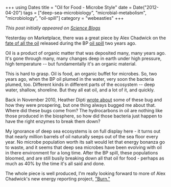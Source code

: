 +++
using Dates
title = "Oil for Food - Microbe Style"
date = Date("2012-04-20")
tags = ["deep-sea-microbiology", "microbial-metabolism", "microbiology", "oil-spill"]
category = "webeasties"
+++

_This post initially appeared on [Science Blogs](http://scienceblogs.com/webeasties)_

Yesterday on Marketplace, there was a great piece by Alex Chadwick on the [fate of all the oil](http://www.marketplace.org/topics/sustainability/bp-oil-spill-legacy/what-happened-oil-bp-spill) released during the BP [oil spill](/tag/oil-spill) two years ago.

Oil is a product of organic matter that was deposited many, many years ago. It's gone through many, many changes deep in earth under high pressure, high temperature -- but fundamentally it's an organic material.

This is hard to grasp. Oil is food, an organic buffet for microbes. So, two years ago, when the BP oil plumed in the water, very soon the bacteria plumed, too. Different kinds in different parts of the ecosystem -- deep water, shallow, shoreline. But they all eat oil, and a lot of it, and quickly.

Back in November 2010, Heather Dipti [wrote about](http://scienceblogs.com/webeasties/2010/11/the_microscopic_workforce_in_t.php) some of these bug and how they were prospering, but one thing always bugged me about that. Where did these bugs come from? The hydrocarbons in oil are nothing like those produced in the biosphere, so how did those bacteria just happen to have the right enzymes to break them down?

My ignorance of deep sea ecosystems is on full display here - it turns out that nearly million barrels of oil naturally seeps out of the sea floor every year. No microbe population worth its salt would let that energy bonanza go to waste, and it seems that deep sea microbes have been evolving with oil in there environment for a long time. After the BP spill, these populations bloomed, and are still busily breaking down all that oil for food - perhaps as much as 40% by the time it's all said and done.

The whole piece is well produced, I'm really looking forward to more of Alex Chadwick's new energy reporting project, ["Burn."](http://burnanenergyjournal.com/)

      
  
